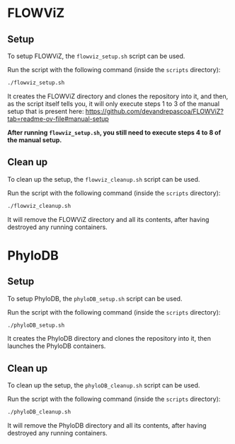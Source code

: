 # FLOWViZ

## Setup

To setup FLOWViZ, the `flowviz_setup.sh` script can be used.

Run the script with the following command (inside the `scripts` directory):

```bash
./flowviz_setup.sh
```

It creates the FLOWViZ directory and clones the repository into it, and then, as the script itself tells you, it will only execute steps 1 to 3 of the manual setup that is present here: https://github.com/devandrepascoa/FLOWViZ?tab=readme-ov-file#manual-setup

**After running `flowviz_setup.sh`, you still need to execute steps 4 to 8 of the manual
setup.**

## Clean up

To clean up the setup, the `flowviz_cleanup.sh` script can be used.

Run the script with the following command (inside the `scripts` directory):

```bash
./flowviz_cleanup.sh
```

It will remove the FLOWViZ directory and all its contents, after having destroyed any running containers.

# PhyloDB

## Setup
To setup PhyloDB, the `phyloDB_setup.sh` script can be used.

Run the script with the following command (inside the `scripts` directory):

```bash
./phyloDB_setup.sh
```

It creates the PhyloDB directory and clones the repository into it, then launches the PhyloDB containers.

## Clean up

To clean up the setup, the `phyloDB_cleanup.sh` script can be used.

Run the script with the following command (inside the `scripts` directory):

```bash
./phyloDB_cleanup.sh
```

It will remove the PhyloDB directory and all its contents, after having destroyed any running containers.
